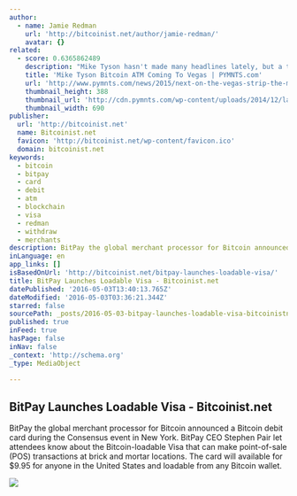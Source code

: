 ```yaml
---
author:
  - name: Jamie Redman
    url: 'http://bitcoinist.net/author/jamie-redman/'
    avatar: {}
related:
  - score: 0.6365862489
    description: "Mike Tyson hasn't made many headlines lately, but a tweet he sent out late last week (July 25) has revealed that the former heavyweight boxing champion is getting into bitcoin by launching a bitcoin ATM. Yes, Mike Tyson is getting into bitcoin."
    title: 'Mike Tyson Bitcoin ATM Coming To Vegas | PYMNTS.com'
    url: 'http://www.pymnts.com/news/2015/next-on-the-vegas-strip-the-mike-tyson-bitcoin-atm/'
    thumbnail_height: 388
    thumbnail_url: 'http://cdn.pymnts.com/wp-content/uploads/2014/12/largest-bitcoin-exchange-suspends-withdrawals.jpg'
    thumbnail_width: 690
publisher:
  url: 'http://bitcoinist.net'
  name: Bitcoinist.net
  favicon: 'http://bitcoinist.net/wp-content/favicon.ico'
  domain: bitcoinist.net
keywords:
  - bitcoin
  - bitpay
  - card
  - debit
  - atm
  - blockchain
  - visa
  - redman
  - withdraw
  - merchants
description: BitPay the global merchant processor for Bitcoin announced a Bitcoin debit card during the Consensus event in New York. BitPay CEO Stephen Pair let attendees know about the Bitcoin-loadable Visa that can make point-of-sale (POS) transactions at brick and mortar locations. The card will available for $9.95 for anyone in the United States and loadable from any Bitcoin wallet.
inLanguage: en
app_links: []
isBasedOnUrl: 'http://bitcoinist.net/bitpay-launches-loadable-visa/'
title: BitPay Launches Loadable Visa - Bitcoinist.net
datePublished: '2016-05-03T13:40:13.765Z'
dateModified: '2016-05-03T03:36:21.344Z'
starred: false
sourcePath: _posts/2016-05-03-bitpay-launches-loadable-visa-bitcoinistnet.md
published: true
inFeed: true
hasPage: false
inNav: false
_context: 'http://schema.org'
_type: MediaObject

---
```

<article style=""><h1>BitPay Launches Loadable Visa - Bitcoinist.net</h1><p>BitPay the global merchant processor for Bitcoin announced a Bitcoin debit card during the Consensus event in New York. BitPay CEO Stephen Pair let attendees know about the Bitcoin-loadable Visa that can make point-of-sale (POS) transactions at brick and mortar locations. The card will available for $9.95 for anyone in the United States and loadable from any Bitcoin wallet.</p><img src="http://bitcoinist.net/wp-content/uploads/2016/05/nui77.jpg" /></article>